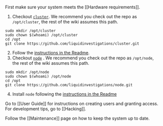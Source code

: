 First make sure your system meets the [[Hardware requirements]].

1. Checkout [`cluster`](https://github.com/liquidinvestigations/cluster). We recommend you check out the repo as `/opt/cluster`, the rest of the wiki assumes this path.
```shell
sudo mkdir /opt/cluster
sudo chown $(whoami) /opt/cluster
cd /opt
git clone https://github.com/liquidinvestigations/cluster.git
```
2. Follow the [instructions in the Readme](https://github.com/liquidinvestigations/cluster#quick-start).
3. Checkout [`node`](https://github.com/liquidinvestigations/node) . We recommend you check out the repo as `/opt/node`, the rest of the wiki assumes this path.
```shell
sudo mkdir /opt/node
sudo chown $(whoami) /opt/node
cd /opt
git clone https://github.com/liquidinvestigations/node.git
```
4. Install `node` following the [instructions in the Readme](https://github.com/liquidinvestigations/node#installation)

Go to [[User Guide]] for instructions on creating users and granting access. For development tips, go to [[Hacking]].

Follow the [[Maintenance]] page on how to keep the system up to date.